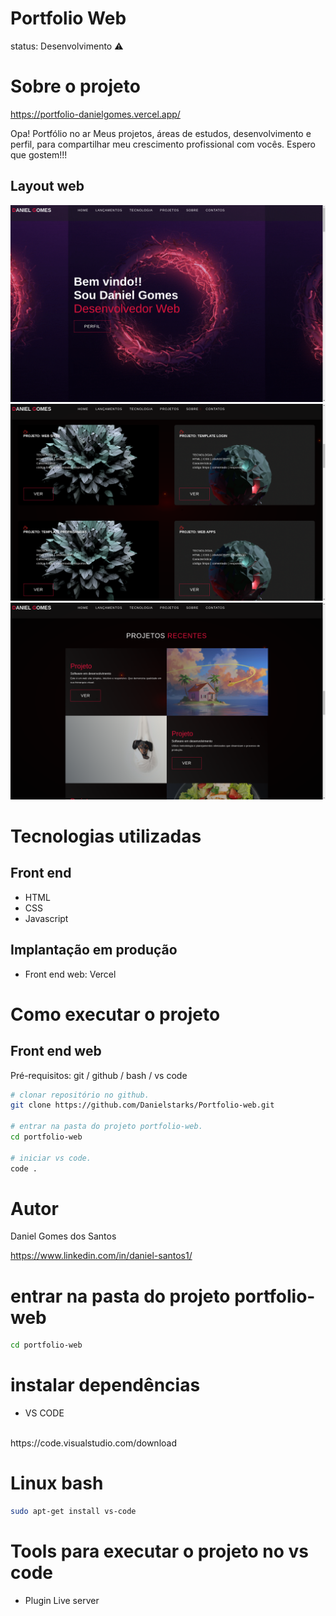 # Portfolio Web

status: Desenvolvimento ⚠️

# Sobre o projeto
https://portfolio-danielgomes.vercel.app/

Opa! Portfólio no ar
Meus projetos, áreas de estudos, desenvolvimento e perfil, para compartilhar meu crescimento profissional com vocês. Espero que gostem!!!

## Layout web
![Web 1](https://github.com/Danielstarks/Portfolio-web/blob/master/img/web-1.png)
![Web 2](https://github.com/Danielstarks/Portfolio-web/blob/master/img/web-2.png)
![Web 3](https://github.com/Danielstarks/Portfolio-web/blob/master/img/web-3.png)

# Tecnologias utilizadas
## Front end
- HTML
- CSS
- Javascript

## Implantação em produção
- Front end web: Vercel

# Como executar o projeto


## Front end web
Pré-requisitos: git / github / bash / vs code 

```bash
# clonar repositório no github.
git clone https://github.com/Danielstarks/Portfolio-web.git

# entrar na pasta do projeto portfolio-web.
cd portfolio-web

# iniciar vs code.
code .
```

# Autor

Daniel Gomes dos Santos

https://www.linkedin.com/in/daniel-santos1/

# entrar na pasta do projeto portfolio-web

```bash
cd portfolio-web
```
# instalar dependências
 - VS CODE
 <br>
  https://code.visualstudio.com/download
  
 # Linux bash
```bash
sudo apt-get install vs-code
```
 
# Tools para executar o projeto no vs code
- Plugin Live server


